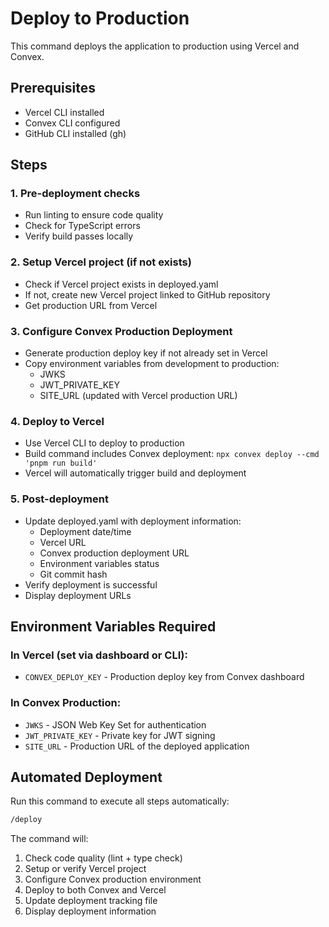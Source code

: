 # Deploy to Production

This command deploys the application to production using Vercel and Convex.

## Prerequisites
- Vercel CLI installed
- Convex CLI configured
- GitHub CLI installed (gh)

## Steps

### 1. Pre-deployment checks
- Run linting to ensure code quality
- Check for TypeScript errors
- Verify build passes locally

### 2. Setup Vercel project (if not exists)
- Check if Vercel project exists in deployed.yaml
- If not, create new Vercel project linked to GitHub repository
- Get production URL from Vercel

### 3. Configure Convex Production Deployment
- Generate production deploy key if not already set in Vercel
- Copy environment variables from development to production:
  - JWKS
  - JWT_PRIVATE_KEY
  - SITE_URL (updated with Vercel production URL)

### 4. Deploy to Vercel
- Use Vercel CLI to deploy to production
- Build command includes Convex deployment: `npx convex deploy --cmd 'pnpm run build'`
- Vercel will automatically trigger build and deployment

### 5. Post-deployment
- Update deployed.yaml with deployment information:
  - Deployment date/time
  - Vercel URL
  - Convex production deployment URL
  - Environment variables status
  - Git commit hash
- Verify deployment is successful
- Display deployment URLs

## Environment Variables Required

### In Vercel (set via dashboard or CLI):
- `CONVEX_DEPLOY_KEY` - Production deploy key from Convex dashboard

### In Convex Production:
- `JWKS` - JSON Web Key Set for authentication
- `JWT_PRIVATE_KEY` - Private key for JWT signing
- `SITE_URL` - Production URL of the deployed application

## Automated Deployment

Run this command to execute all steps automatically:

```bash
/deploy
```

The command will:
1. Check code quality (lint + type check)
2. Setup or verify Vercel project
3. Configure Convex production environment
4. Deploy to both Convex and Vercel
5. Update deployment tracking file
6. Display deployment information
